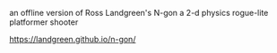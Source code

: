 an offline version of Ross Landgreen's N-gon a 2-d physics rogue-lite platformer shooter

https://landgreen.github.io/n-gon/
